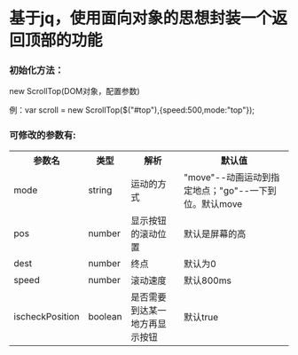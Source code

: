<h1>基于jq，使用面向对象的思想封装一个返回顶部的功能</h1>
<h3>初始化方法：</h3>
<p>new ScrollTop(DOM对象，配置参数)</p>
<p>例：var scroll = new ScrollTop($("#top"),{speed:500,mode:"top"});</p>
<h3>可修改的参数有:</h3>
<table>
<tr>
<th>参数名</th><th>类型</th><th>解析</th><th>默认值</th>
</tr>
<tr>
<td>mode</td><td>string</td><td>运动的方式</td><td>"move"--动画运动到指定地点；"go"--一下到位。默认move</td>
</tr>
<tr>
<td>pos</td><td>number</td><td>显示按钮的滚动位置</td><td>默认是屏幕的高</td>
</tr>
<tr>
<td>dest</td><td>number</td><td>终点</td><td>默认为0</td>
</tr>
<tr>
<td>speed</td><td>number</td><td>滚动速度</td><td>默认800ms</td>
</tr>
<tr>
<td>ischeckPosition</td><td>boolean</td><td>是否需要到达某一地方再显示按钮</td><td>默认true</td>
</tr>
</table>
